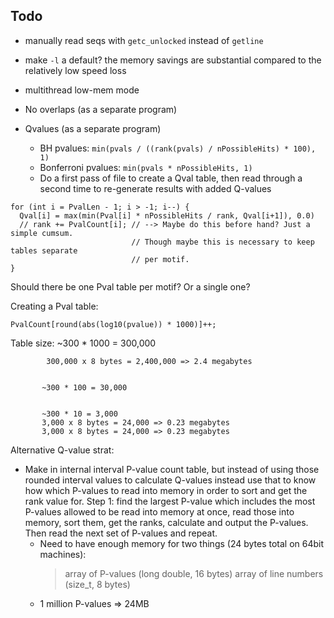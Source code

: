 ## Todo

- manually read seqs with `getc_unlocked` instead of `getline`

- make `-l` a default? the memory savings are substantial compared to the
  relatively low speed loss

- multithread low-mem mode

- No overlaps (as a separate program)

- Qvalues (as a separate program)
  + BH pvalues: `min(pvals / ((rank(pvals) / nPossibleHits) * 100), 1)`
  + Bonferroni pvalues: `min(pvals * nPossibleHits, 1)`
  + Do a first pass of file to create a Qval table, then read through
    a second time to re-generate results with added Q-values

```
for (int i = PvalLen - 1; i > -1; i--) {
  Qval[i] = max(min(Pval[i] * nPossibleHits / rank, Qval[i+1]), 0.0)
  // rank += PvalCount[i]; // --> Maybe do this before hand? Just a simple cumsum.
                           // Though maybe this is necessary to keep tables separate
                           // per motif.
}
```

Should there be one Pval table per motif? Or a single one?

Creating a Pval table:

  `PvalCount[round(abs(log10(pvalue)) * 1000)]++;`

Table size: ~300 * 1000 = 300,000

            300,000 x 8 bytes = 2,400,000 => 2.4 megabytes

            
           ~300 * 100 = 30,000

            
           ~300 * 10 = 3,000
           3,000 x 8 bytes = 24,000 => 0.23 megabytes
           3,000 x 8 bytes = 24,000 => 0.23 megabytes


Alternative Q-value strat:

- Make in internal interval P-value count table, but instead of using those
  rounded interval values to calculate Q-values instead use that to know how
  which P-values to read into memory in order to sort and get the rank value
  for. Step 1: find the largest P-value which includes the most P-values
  allowed to be read into memory at once, read those into memory, sort them,
  get the ranks, calculate and output the P-values. Then read the next set of
  P-values and repeat.
  + Need to have enough memory for two things (24 bytes total on 64bit machines):
    > array of P-values (long double, 16 bytes)
    > array of line numbers (size_t, 8 bytes)
  + 1 million P-values => 24MB


